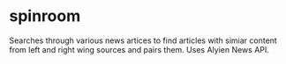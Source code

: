 # spinroom
Searches through various news artices to find articles with simiar content from left and right wing sources and pairs them. Uses Alyien News API.
